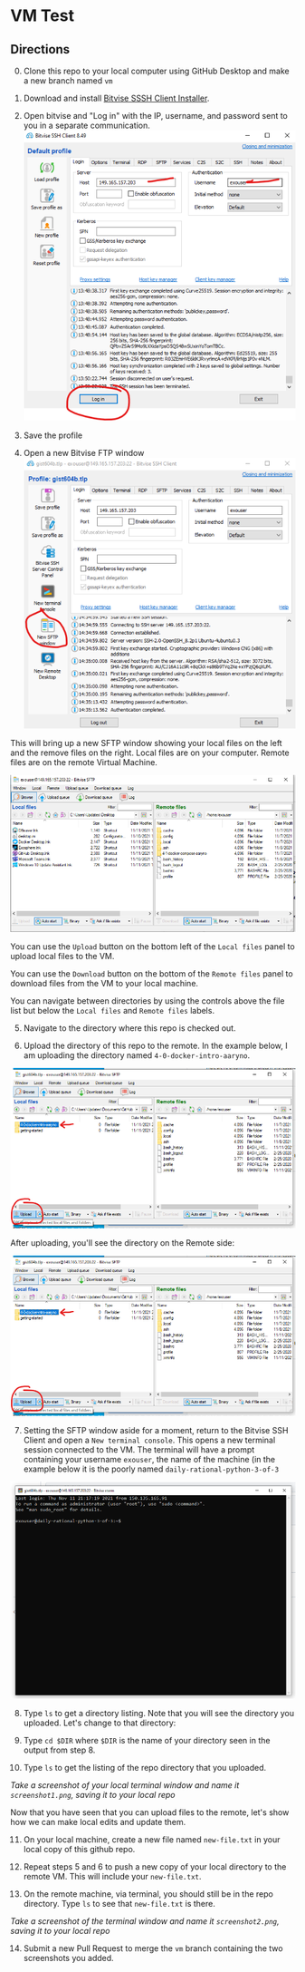 # VM Test

## Directions
0. Clone this repo to your local computer using GitHub Desktop and make a new branch named `vm`

1. Download and install [Bitvise SSSH Client Installer](https://www.bitvise.com/ssh-client-download).

2. Open bitvise and "Log in" with the IP, username, and password sent to you in a separate communication.
![screenshotg](./media/screenshot-bitvise-login.png)

3. Save the profile

4. Open a new Bitvise FTP window
![screenshot](./media/screenshot-bitvise-sftp.png)

This will bring up a new SFTP window showing your local files on the left and the remove files on the right.
Local files are on your computer. Remote files are on the remote Virtual Machine. 

![screenshot](./media/screenshot-bitvise-sftp-window.png)

You can use the `Upload` button on the bottom left of the `Local files` panel to upload local files to the VM.

You can use the `Download` button on the bottom of the `Remote files` panel to download files from the VM to your local machine.

You can navigate between directories by using the controls above the file list but below the `Local files` and `Remote files` labels.

5. Navigate to the directory where this repo is checked out.

6. Upload the directory of this repo to the remote. In the example below, I am uploading the directory named `4-0-docker-intro-aaryno`. 

![screenshot](./media/screenshot-bitvise-sftp-upload-dir.png)

After uploading, you'll see the directory on the Remote side:

![screenshot](./media/screenshot-bitvise-sftp-upload-dir.png)

7. Setting the SFTP window aside for a moment, return to the Bitvise SSH Client and open a `New terminal console`.
This opens a new terminal session connected to the VM. The terminal will have a prompt containing your username `exouser`, the name
of the machine (in the example below it is the poorly named `daily-rational-python-3-of-3`

![screenshot](./media/screenshot-bitvise-term-opened.png)

8. Type `ls` to get a directory listing. Note that you will see the directory you uploaded. Let's change to that directory:

9. Type `cd $DIR` where `$DIR` is the name of your directory seen in the output from step 8.

10. Type `ls` to get the listing of the repo directory that you uploaded.

*Take a screenshot of your local terminal window and name it `screenshot1.png`, saving it to your local repo*

Now that you have seen that you can upload files to the remote, let's show how we can make local edits and update them.

11. On your local machine, create a new file named `new-file.txt` in your local copy of this github repo.

12. Repeat steps 5 and 6 to push a new copy of your local directory to the remote VM. This will include your `new-file.txt`.

13. On the remote machine, via terminal, you should still be in the repo directory. Type `ls` to see that `new-file.txt` is there.

*Take a screenshot of the terminal window and name it `screenshot2.png`, saving it to your local repo*

14. Submit a new Pull Request to merge the `vm` branch containing the two screenshots you added.
